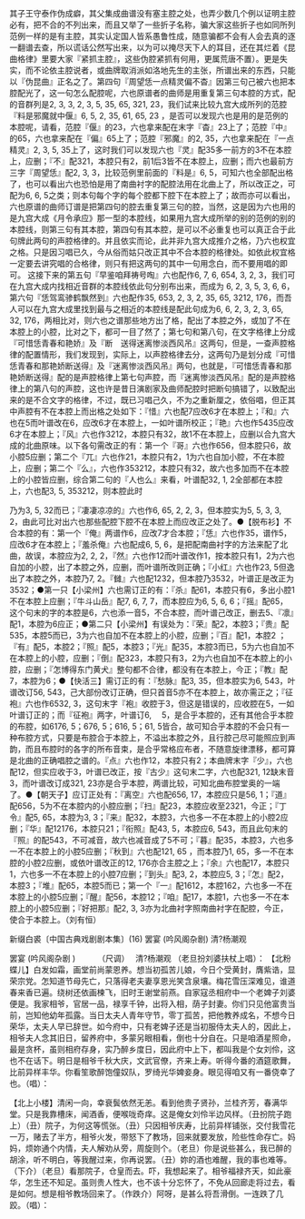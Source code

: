 <!-- { "loadSidebar": true } -->
其子王守泰作伪成癖，其父集成曲谱没有塞主腔之处，也弄少数几个例以证明主腔必有，把不合的不列出来，而且又举了一些折子名称，骗大家这些折子也如同所列范例一样的是有主腔，其实认定国人皆系愚鲁性成，随意骗都不会有人会去真的逐一翻谱去查，所以谎话公然写出来，以为可以掩尽天下人的耳目，还在其烂着《昆曲格律》里要大家『紧抓主腔』，这些伪腔紧抓有何用，更属荒唐不置）。更是失实，而不论依主腔说者，或曲牌取消派如洛地先生的主张，所谱出来的东西，只能以『伪昆曲』正名之了。第四句『周望恁一点精灵偏不杳』因第三句己被六也把本腔配光了，这一句怎么配腔呢，六也原谱者的曲师是用重复第三句本腔的方式，配的音群列是2, 3, 3, 2, 3, 5, 35, 65, 321, 23，我们试来比较九宫大成所列的范腔『料是邪魔就中偃』6, 5, 2, 35, 61, 65, 23 ，是否可以发现六也是用的是范例的本腔呢，请看，范腔『偃』的23，六也拿来配在末字『杳』23上了；范腔『中』的65，六也拿来配在『偏』65上了；范腔『邪魔』的2, 35，六也拿来配在『一点精灵』2, 3, 5, 35上了，这时我们可以发现六也『灵』配35多一前方的3不在本腔上，应删；『不』配321，本腔只有2，前1后3皆不在本腔上，应删；而六也最前方三字『周望恁』配2, 3, 3，比较范例里前面的『料是』6, 5，可知六也全部配出格了，也可以看出六也恐怕是用了南曲衬字的配腔法用在北曲上了，所以改正之，可配为6, 6, 5之类；则本句每个字的每个腔都下腔下在本腔上了；故而亦可以看出，六也原谱的曲师订谱是把第四句的腔去重复第三句的腔，当然，这是因为六也用的是九宫大成《月令承应》那一型的本腔线，如果用九宫大成所举的别的范例的别的本腔线，则第三句有其本腔，第四句有其本腔，是可以不必重复也可以真正合于此句牌此两句的声腔格律的。并且依实而论，此并非九宫大成推介之格，乃六也权宜之格。只是因习唱已久，今从俗而姑只改正其中不合本腔的格律处。如依此权宜格一定要去讲究唱的合格律，则只有把这两句的其中一句用念白，而不要用唱的即可。 
这接下来的第五句『早鉴咱拜祷号啕』六也配作6, 7, 6, 654, 3, 2, 3，我们可在九宫大成内找相近音群的本腔线依此句分别布出来，而成为 6, 2, 3, 5, 3, 6, 6，第六句『恁驾鸾骖鹤飘然到』六也配作35, 653, 2, 3, 2, 35, 65, 3212, 176，而吾人可以在九宫大成里找到最与之相近的本腔线是配此句成为6, 6, 2, 3, 2, 3, 65, 32, 176，两相比对，则六也之谱那些地方出了格，配出了本腔之外，或加了不在本腔上的小腔，比对之下，都可一目了然了；第七句和第八句，在文字格律上分成『可惜恁青春和艳娇』及『断　送得迷离惨淡西风吊』这两句，但是，一查声腔格律的配置情形，我们发现到，实际上，以声腔格律去分，这两句乃是划分成『可惜恁青春和那艳娇断送得』及『迷离惨淡西风吊』两句，也就是，『可惜恁青春和那艳娇断送得』配的是声腔格律上第七句声腔，而『迷离惨淡西风吊』配的是声腔格律上的第八句的声腔，这也许是昔日演剧家及曲师配腔时把断句搞错了，以致配出来的是不合文字的格律，不过，既已习唱己久，不为之重新厘之，依俗唱，但正其中声腔有不在本腔上而出格之处如下：『惜』六也配7应改6才在本腔上；『和』六也在5而叶谱改在6，应改6才在本腔上，一如叶谱所校正；『艳』六也作5435应改6才在本腔上；『风』六也作3212，本腔只有32，故1不在本腔上，应删以合九宫大成的北曲原味。以下各句需改正的有：第一个『哥』六也作656，但本腔只6，故小腔5应删；第二个『兀』六也作21，本腔只有2，1为六也自加小腔，不在本腔上，应删；第二个『么』，六也作353212，本腔只有32，故六也多加而不在本腔上的小腔皆应删，综合第二句的『人也么』来看，叶谱配32, 1, 2全部都在本腔上，六也配3, 5, 353212，则本腔此时 

乃为3, 5, 32而已；『凄凄凉凉的』六也作6, 65, 2, 2, 3，但本腔实为5, 5, 3, 3, 2，由此可比对出六也那些配腔下腔不在本腔上而应改正之处了。●【脱布衫】不合本腔的有：第一个『俺』两谱作6，应改7才合本腔；『恁』六也作35，谱作5，应改6才在本腔上；『羞杀俺』六也配成6, 5, 6，是把配南曲衬字的方法来配了北曲，故误，本腔应为2, 2, 2，『然』六也作12而叶谱改作1，按本腔只有1，2为六也自加的小腔，出了本腔之外，应删，而叶谱所改则正确；『小红』六也作23, 5但逸出了本腔之外，本腔乃7, 2。『雠』六也配1232，但本腔乃3532，叶谱正是改正为3532；●第一只【小梁州】六也需订正的有：『杀』配61，本腔只有6，多出小腔1不在本腔上应删；『牛斗山岳』配7, 6, 7, 7，而本腔应为6, 5, 6, 6；『摇』配65，这个句末的字的本腔是6，六也添一音5，不合本腔，而叶谱己改正，删去5、『凛』配1，本腔为6应正；●第二只【小梁州】有误处为：『荣』配2，本腔3；『贵』配535，本腔5而已，3为六也自加不在本腔上的小腔，应删；『百』配1，本腔2 ；『有』配5，本腔2；『照』配5，本腔3；『光』配35，本腔3而已，5为六也自加不在本腔上的小腔，应删；『倒』配323，本腔只有3，2为六也自加不在本腔上的小腔，应删；『怎博得东门黄犬』整句都不合律，都没有在本腔上，今正；『教』配7，本腔为6；●【快活三】需订正的有：『愁脉』配3, 35，但本腔实为6, 543，叶谱改订56, 543，己大部份改订正确，但只首音5亦不在本腔上，故亦需正之；『征袍』六也作6532, 3，这句末字『袍』收腔于3，但这是错误的，应收腔在5，一如叶谱订正的；而『征袍』两字，叶谱订6, 　5，是合乎本腔的，还有其他合乎本腔的布腔，如6176, 5；676, 5；616, 5；61, 5皆合，故可知合乎本腔的不会只有一种布腔方式，只要是布腔合于本腔上，不溢出本腔之外，且行腔己尽可能照应到声韵，而且布腔时的各字的所布音束，是合乎常格应布者，不随意旋律漂移，都可算是北曲的正确唱腔之谱的。『点』六也作12，本腔只有2；本曲牌末字『少』，六也配12，但实应收于3，叶谱已改正，按『古少』这句末二字，六也配321, 12缺末音3，而叶谱改订成321, 23亦是合乎本腔，两谱比较，可知北曲布腔堂奥的一端了。●【朝天子】应订正处有：『离空』六也配656, 17，本腔应只是56, 1；『道』配656，5为不在本腔内的小腔应删；『扫』配23，本腔应收至2321，今正；『丁令』配5, 65，本腔为3, 3；『来』配32，本腔3，六也多一不在本腔上的小腔2应删；『华』配12176，本腔只21；『衔照』配43, 5，本腔应6, 543，而且此句末的『照』的配543，不可减音，故六也减音成了5不可；『暮』配35，本腔3，六也多一不在本腔上的小腔5应删；『秋到』六也配121, 65 ，而本腔乃1, 65，多一不在本腔的小腔2应删，或依叶谱改正的12, 176亦合主腔之上；『余』六也配17，本腔只1，六也多一不在本腔上的小腔7应删；『到头』配3, 2，本腔应5, 3；『怎』配2，本腔3；『堆』配65，本腔5而已；第一个『一』配1612，本腔162，六也多一不在本腔上的小腔5应删；『醒』配56，本腔12；『咱』配17，本腔1，六也多一不在本腔上的小腔5应删；『好把那』配2, 3, 3亦为北曲衬字照南曲衬字在配腔，今正，使合于本腔上。（刘有恒） 

新缀白裘〔中国古典戏剧剧本集〕(16) 罢宴 (吟风阁杂剧) 清?杨潮观 

罢宴 (吟风阁杂剧 ) 　　　（尺调）　 清?杨潮观 
（老旦扮刘婆扶杖上唱）： 
【北粉蝶儿】白发如霜，画堂前尚蒙恩养。想当初孤苦儿娘，今日个受黄封，膺紫诰，显荣宗党。怎知道节母先亡，只落得老夫妻享恩光笑含泉壤。梅花雪压深难见，谁道春来香已遍。绕树还依画楝飞，旧时王谢堂前燕。自家寇丞相府中一个老婢子刘婆便是。我家相爷，官居一品，禄享千钟，出将入相，荫子封妻。你们只见他富贵当前，岂知他幼年孤露。当日太夫人青年守节，零丁孤苦，把他教养成名，不想今日荣华，太夫人早已辞世。如今府中，只有老婢子还是当初服侍太夫人的，因此上，相爷夫人念其旧日，留养府中，多蒙另眼相看，倒也十分自在。只是咱酒星照命，最是贪杯，虽则相府存身，实乃醉乡度日，因此府中上下，都叫我是个女刘伶，这也不在话下。明日是相爷千秋大庆，文武官僚，齐来上寿。听得今番的酒筵歌舞，比前异样丰华。你看笙歌醉饱僮奴队，罗绮光华婢妾身。眼见得咱又有一番侥幸了也。（唱）： 

【北上小楼】清闲一向，幸衰鬓依然无恙。看到他贵子贤孙，兰桂齐芳，春满华堂。只是我靠槽床，闻酒香，便喉咙奇痒。这是俺女刘伶半边风样。（丑扮院子跑上）（丑）院子，为何这等慌张。（丑）只因相爷庆寿，比前异样铺张，交付我雪花一万，赌去了半方，相爷火发，带怒下了教场，回来就要发放，险些性命存亡。妈妈，烦妳通个内情，夫人解劝从旁，周旋则个。（老旦）你是说些甚么，我已醉的胡涂，听不明白，等我醒过来，你再说罢。（丑）妳的酒也难醒，我的事也难等。（下介）（老旦）看那院子，仓皇而去。吓，我想起来了。相爷福禄齐天，如此豪华，怎生还不知足。虽则贵人性大，也不该十分忘怀了，不免从回廊走将过去，看是如何。想是相爷教场回来了。（作跌介）阿呀，是甚么将吾滑倒。一连跌了几跤。（唱）： 

